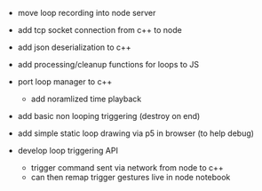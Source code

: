 

- move loop recording into node server
- add tcp socket connection from c++ to node 
- add json deserialization to c++
- add processing/cleanup functions for loops to JS
- port loop manager to c++
    - add noramlized time playback
- add basic non looping triggering (destroy on end)

- add simple static loop drawing via p5 in browser (to help debug)
- develop loop triggering API 
    - trigger command sent via network from node to c++
    - can then remap trigger gestures live in node notebook
